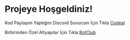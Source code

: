 Projeye Hoşgeldiniz!
=================

Kod Paylaşım Yaptığım Discord Sunucum İçin Tıkla [Codeal](https://discord.gg/aarp75tjKK)

Birbirinden Özel Altyapılar İçin Tıkla [BotClub](https://discord.gg/2KEAaybXyv)




